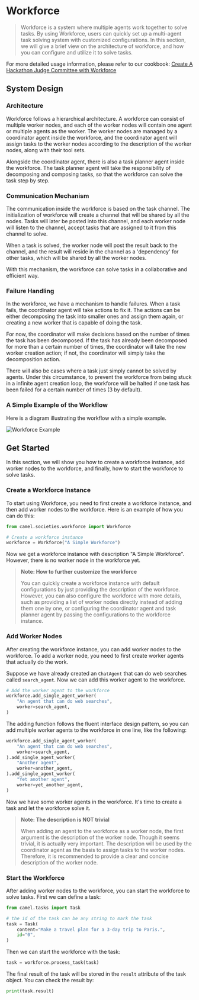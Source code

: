 # Workforce

> Workforce is a system where multiple agents work together to solve tasks.
> By using Workforce, users can quickly set up a multi-agent task solving
> system with customized configurations. In this section, we will give a
> brief view on the architecture of workforce, and how you can configure
> and utilize it to solve tasks.

For more detailed usage information, please refer to our cookbook: [Create A Hackathon Judge Committee with Workforce](https://colab.research.google.com/drive/18ajYUMfwDx3WyrjHow3EvUMpKQDcrLtr?usp=sharing)

## System Design

### Architecture

Workforce follows a hierarchical architecture. A workforce can consist of 
multiple worker nodes, and each of the worker nodes will contain 
one agent or multiple agents as the worker. The worker nodes are managed by 
a coordinator agent inside the workforce, and the coordinator agent will assign 
tasks to the worker nodes according to the description of the worker nodes, 
along with their tool sets.

Alongside the coordinator agent, there is also a task planner agent inside the
workforce. The task planner agent will take the responsibility of decomposing
and composing tasks, so that the workforce can solve the task step by step.

### Communication Mechanism

The communication inside the workforce is based on the task channel. The
initialization of workforce will create a channel that will be shared by
all the nodes. Tasks will later be posted into this channel, and each
worker node will listen to the channel, accept tasks that are assigned
to it from this channel to solve.

When a task is solved, the worker node will post the result back to the
channel, and the result will reside in the channel as a 'dependency' for
other tasks, which will be shared by all the worker nodes.

With this mechanism, the workforce can solve tasks in a collaborative and
efficient way.

### Failure Handling

In the workforce, we have a mechanism to handle failures. When a task fails,
the coordinator agent will take actions to fix it. The actions can be either
decomposing the task into smaller ones and assign them again, or creating a
new worker that is capable of doing the task.

For now, the coordinator will make decisions based on the number of times the
task has been decomposed. If the task has already been decomposed for more
than a certain number of times, the coordinator will take the new worker
creation action; if not, the coordinator will simply take the decomposition
action.

There will also be cases where a task just simply cannot be solved by
agents. Under this circumstance, to prevent the workforce from being stuck
in a infinite agent creation loop, the workforce will be halted if one task
has been failed for a certain number of times (3 by default).

### A Simple Example of the Workflow

Here is a diagram illustrating the workflow with a simple example.

![Workforce Example](https://i.postimg.cc/jSnjsN57/Wechat-IMG1592.jpg)

## Get Started

In this section, we will show you how to create a workforce instance, add
worker nodes to the workforce, and finally, how to start the workforce to
solve tasks.

### Create a Workforce Instance

To start using Workforce, you need to first create a workforce instance, and
then add worker nodes to the workforce. Here is an example of how you can do
this:

```python
from camel.societies.workforce import Workforce

# Create a workforce instance
workforce = Workforce("A Simple Workforce")
```

Now we get a workforce instance with description "A Simple Workforce".
However, there is no worker node in the workforce yet.

> **Note: How to further customize the workforce**
>
> You can quickly create a workforce instance with default configurations
> by just providing the description of the workforce. However, you can also
> configure the workforce with more details, such as providing a list of
> worker nodes directly instead of adding them one by one, or configuring
> the coordinator agent and task planner agent by passing the configurations
> to the workforce instance.

### Add Worker Nodes

After creating the workforce instance, you can add worker nodes to the
workforce. To add a worker node, you need to first create worker agents
that actually do the work.

Suppose we have already created an `ChatAgent` that can do web searches 
called `search_agent`. Now we can add this worker agent to the workforce.

```python
# Add the worker agent to the workforce
workforce.add_single_agent_worker(
    "An agent that can do web searches",
    worker=search_agent,
)
```

The adding function follows the fluent interface design pattern, so you can
add multiple worker agents to the workforce in one line, like the following:

```python
workforce.add_single_agent_worker(
    "An agent that can do web searches",
    worker=search_agent,
).add_single_agent_worker(
    "Another agent",
    worker=another_agent,
).add_single_agent_worker(
    "Yet another agent",
    worker=yet_another_agent,
)
```

Now we have some worker agents in the workforce. It's time to create a task and
let the workforce solve it.

> **Note: The description is NOT trivial**
> 
> When adding an agent to the workforce as a worker node, the first argument
> is the description of the worker node. Though it seems trivial, it is 
> actually very important. The description will be used by the coordinator
> agent as the basis to assign tasks to the worker nodes. Therefore, it is
> recommended to provide a clear and concise description of the worker node.

### Start the Workforce

After adding worker nodes to the workforce, you can start the workforce to
solve tasks. First we can define a task:

```python
from camel.tasks import Task

# the id of the task can be any string to mark the task
task = Task(
    content="Make a travel plan for a 3-day trip to Paris.",
    id="0",
)
```

Then we can start the workforce with the task:

```python
task = workforce.process_task(task)
```

The final result of the task will be stored in the `result` attribute of the
task object. You can check the result by:

```python
print(task.result)
```
